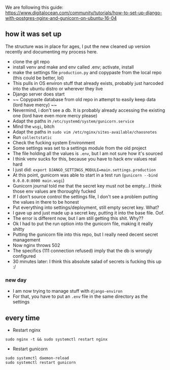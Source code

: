 We are following this guide: <https://www.digitalocean.com/community/tutorials/how-to-set-up-django-with-postgres-nginx-and-gunicorn-on-ubuntu-16-04>

## how it was set up

The structure was in place for ages, I put the new cleaned up version recently and documenting my process here.

* clone the git repo
* install venv and make and env called .env; activate, install
* make the settings file `production.py` and copypaste from the local repo (this could be better, lol)
* This pulls in OS environ stuff that already exists, probably just harcoded into the ubuntu distro or wherever they live
* Django server does start
* ~~ Copypaste database from old repo in attempt to easily keep data (lord have mercy) ~~
* Nevermind, i don't see a db. It is probably already accessing the existing one (lord have even more mercy please)
* Adapt the paths in `/etc/systemd/system/gunicorn.service`
* Mind the `wsgi`, bitch
* Adapt the paths in `sudo vim /etc/nginx/sites-available/chaosnotes`
* Run `collectstatic`
* Check the fucking system Environment
* Some settings was set to a settings module from the old project
* The file holding all the values is `.env`, but I am not sure how it's sourced
* I think venv sucks for this, because you have to hack env values real hard
* I just did: `export DJANGO_SETTINGS_MODULE=main.settings.production`
* At this point, gunicorn was able to start in a test run (`gunicorn --bind 0.0.0.0:8000 main.wsgi`)
* Gunicorn journal told me that the secret key must not be empty...I think those env values are thoroughly fucked
* If I don't source control the settings file, I don't see a problem putting the values in there to be honest
* Put everything into settings/deployment, still empty secret key. What?
* I gave up and just made up a secret key, putting it into the base file. Oof.
* The error is different now, but I am still getting this shit. Why??
* Ok I had to put the run option into the gunicorn file, making it really shitty
* Putting the gunicorn file into this repo, but I really need decent secret management
* Now nginx throws 502
* The specifics (111 connection refused) imply that the db is wrongly configured
* 30 minutes later: I think this absolute salad of secrets is fucking this up :/
### new day
* I am now trying to manage stuff with `django-environ`
* For that, you have to put an `.env` file in the same directory as the settings


## every time

* Restart nginx

```
sudo nginx -t && sudo systemctl restart nginx
```

* Restart gunicorn

```
sudo systemctl daemon-reload
sudo systemctl restart gunicorn
```
